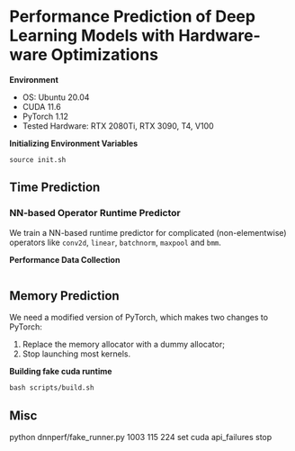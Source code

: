 # Performance Prediction of Deep Learning Models with Hardware-ware Optimizations

**Environment**

- OS: Ubuntu 20.04
- CUDA 11.6
- PyTorch 1.12
- Tested Hardware: RTX 2080Ti, RTX 3090, T4, V100

**Initializing Environment Variables**

```
source init.sh
```

## Time Prediction

### NN-based Operator Runtime Predictor

We train a NN-based runtime predictor for complicated (non-elementwise) operators like ``conv2d``, ``linear``, `batchnorm`, `maxpool` and `bmm`.

**Performance Data Collection**

```
```

## Memory Prediction

We need a modified version of PyTorch, which makes two changes to PyTorch:

1. Replace the memory allocator with a dummy allocator;
1. Stop launching most kernels.


**Building fake cuda runtime**
```
bash scripts/build.sh
```

## Misc
python dnnperf/fake_runner.py 1003 115 224
set cuda api_failures stop